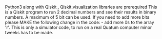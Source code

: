 Python3 along with Qiskit , Qiskit.visualization libraries are prerequired
This is a Qiskit program to run 2 decimal numbers and see their results in binary numbers.
A maximum of 5 bit can be used. If you need to add more bits please MAKE the following change in the code:
                    - add more 0s to the array 'r'.
This is only a simulator code, to run on a real Quatum computer minor tweeks has to be made.

